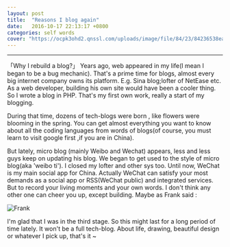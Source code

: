 ```yaml
---
layout: post
title:  "Reasons I blog again"
date:   2016-10-17 22:13:17 +0800
categories: self words
cover: "https://ocpk3ohd2.qnssl.com/uploads/image/file/84/23/84236538ea2215f972d7d7f4386762bc.jpg"
---
```

---
「Why I rebuild a blog?」
Years ago, web appeared in my life(I mean I began to be a bug mechanic). That's a prime time for blogs, almost every big internet company owns its platform. E.g. Sina blog;lofter of NetEase etc. 
As a web developer, building his own site would have been a cooler thing. So I wrote a blog in PHP. That's my first own work, really a start of my blogging. 

During that time, dozens of tech-blogs were born , like flowers were blooming in the spring. You can get almost everything you want to know about all the coding languages from words of blogs(of course, you must learn to visit google first ,if you are in China). 

But lately, micro blog (mainly Weibo and Wechat) appears, less and less guys keep on updating his blog. We began to get used to the style of micro blog(aka 'weibo ti'). I closed my lofter and other sys too. 
Until now, WeChat is my main social app for China. Actually WeChat can satisfy your most demands as a social app or RSS(WeChat public) and integrated services. But to record your living moments and your own words. I don't think any other one can cheer you up, except building. 
Maybe as Frank said :

![Frank](http://7xof48.com1.z0.glb.clouddn.com/reopenblog.png)

I'm glad that I was in the third stage. So this might last for a long period of time lately. 
It won't be a full tech-blog. About life, drawing, beautiful design or whatever I pick up, that's it ~
